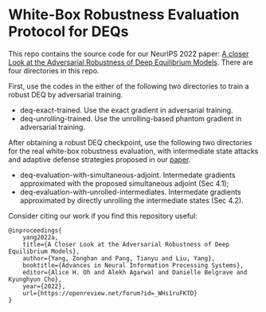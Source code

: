 # White-Box Robustness Evaluation Protocol for DEQs

This repo contains the source code for our NeurIPS 2022 paper: [A closer Look at the Adversarial Robustness of Deep Equilibrium Models](https://openreview.net/forum?id=_WHs1ruFKTD). There are four directories in this repo. 

First, use the codes in the either of the following two directories to train a robust DEQ by adversarial training.

- deq-exact-trained.     Use the exact gradient in adversarial training.
- deq-unrolling-trained. Use the unrolling-based phantom gradient in adversarial training.

After obtaining a robust DEQ checkpoint, use the following two directories for the real white-box robustness evaluation, with intermediate state attacks and adaptive defense strategies proposed in our [paper](https://openreview.net/forum?id=_WHs1ruFKTD).

- deq-evaluation-with-simultaneous-adjoint.   Intermedate gradients approximated with the proposed simultaneous adjoint (Sec 4.1);
- deq-evaluation-with-unrolled-intermediates. Intermedate gradients approximated by directly unrolling the intermediate states (Sec 4.2).

Consider citing our work if you find this repository useful:
```
@inproceedings{
    yang2022a,
    title={A Closer Look at the Adversarial Robustness of Deep Equilibrium Models},
    author={Yang, Zonghan and Pang, Tianyu and Liu, Yang},
    booktitle={Advances in Neural Information Processing Systems},
    editor={Alice H. Oh and Alekh Agarwal and Danielle Belgrave and Kyunghyun Cho},
    year={2022},
    url={https://openreview.net/forum?id=_WHs1ruFKTD}
}
```
